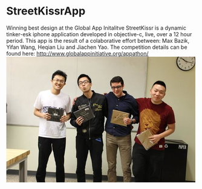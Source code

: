 # StreetKissrApp
Winning best design at the Global App Initalitve StreetKissr is a dynamic tinker-esk iphone application developed in objective-c, live, over a 12 hour period. This app is the result of a colaborative effort between: Max Bazik, Yifan Wang, Heqian Liu and Jiachen Yao. The competition details can be found here: http://www.globalappinitiative.org/appathon/
![Victory Picture](win.jpg?raw=true "Title")
